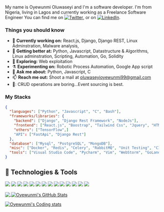 <!-- (https://github.com/oyewunmio/oyewunmio/blob/main/wallpaperflare.com_wallpaper.jpg) -->

My name is Oyewunmi Oluwaseyi and I'm a software developer. I'm from Nigeria, living in Lagos and currently working as a Freelance Software Engineer You can find me on [![Twitter][1.2]][1], or on [![LinkedIn][3.2]][3].

### Things you should know

- 🔭 <b>Currently working on:</b> React.js, Django, Django REST, Linux Adminstration, Malware analysis, 
- 🌱  <b>Getting better at:</b> Python, Javascript, Datastructure & Algorithms, Linux adminstration, Scripting, Automation, Go, Solidity
- 🤔 <b>Exploring:</b> Web exploitation
- ⚗️ <b>Experimenting on:</b> Robotic Process Automation, Google App script
- 💬 <b>Ask me about:</b> Python, Javascript, C
- 📫 <b>Reach me out:</b> Shoot a mail at <a href="mailto:oluwaseyioyewunmi99@gmail.com" target="_blank">oluwaseyioyewunmi99@gmail.com</a>
- 🤔: CRUD operations are boring...Event sourcing is best.

### My Stacks

```json
{
  "languages": ["Python", "Javascript", "C", "Bash"],
  "frameworks/libraries": {
    "backend": ["Django", "Django Rest Framework", "NodeJs"],
    "frontend": ["React.js", "Boostrap", "Tailwind Css", "Jquery", "HTML5", "CSS3"],
    "others": ["TensorFlow",]
    "API": ["FastApi", "Django Rest"]
  },
  "database": ["Mysql", "PostgreSQL", "MongoDB"],
  "misc": ["Docker", "Redis", "Celery", "RabbitMQ", "Unit Testing", "CI/CD"],
  "tools": ["Visual Studio Code", "Pycharm", "Vim", "WebStorm", "GoLand"]
}
```
## 🔧 Technologies & Tools

![](https://img.shields.io/badge/OS-Linux-informational?style=flat&logo=linux&logoColor=white&color=2bbc8a)
![](https://img.shields.io/badge/Editor-IntelliJ_IDEA-informational?style=flat&logo=intellij-idea&logoColor=white&color=2bbc8a)
![](https://img.shields.io/badge/Code-Python-informational?style=flat&logo=python&logoColor=white&color=2bbc8a)
![](https://img.shields.io/badge/Code-C-informational?style=flat&logo=C&logoColor=white&color=2bbc8a)
![](https://img.shields.io/badge/Code-JavaScript-informational?style=flat&logo=javascript&logoColor=white&color=2bbc8a)
![](https://img.shields.io/badge/Code-React-informational?style=flat&logo=react&logoColor=white&color=2bbc8a)
![](https://img.shields.io/badge/Code-Django-informational?style=flat&logo=django&logoColor=white&color=2bbc8a)
![](https://img.shields.io/badge/Code-HTML5-informational?style=flat&logo=html5&logoColor=white&color=2bbc8a)
![](https://img.shields.io/badge/Code-Css-informational?style=flat&logo=css3&logoColor=white&color=2bbc8a)
![](https://img.shields.io/badge/Shell-Bash-informational?style=flat&logo=gnu-bash&logoColor=white&color=2bbc8a)
![](https://img.shields.io/badge/Tools-PostgreSQL-informational?style=flat&logo=postgresql&logoColor=white&color=2bbc8a)
![](https://img.shields.io/badge/Tools-Mysql-informational?style=flat&logo=mysql&logoColor=white&color=2bbc8a)
![](https://img.shields.io/badge/Tools-Docker-informational?style=flat&logo=docker&logoColor=white&color=2bbc8a)
![](https://img.shields.io/badge/Cloud-Digital_Ocean-informational?style=flat&logo=digitalocean&logoColor=white&color=2bbc8a)

<a href="https://github.com/oyewunmio">
  <img align="center" src="https://github-readme-stats.vercel.app/api/top-langs/?username=oyewunmio&hide=dockerfile,css&title_color=ffffff&text_color=c9cacc&icon_color=2bbc8a&bg_color=1d1f21" />
</a>

<a href="https://github.com/oyewunmio">
  <img align="center" src="https://github-readme-stats.vercel.app/api?username=oyewunmio&show_icons=true&line_height=27&count_private=true&title_color=ffffff&text_color=c9cacc&icon_color=2bbc8a&bg_color=1d1f21" alt="Oyewunmi's GitHub Stats" />
</a>

[![Oyewunmi's Coding stats](https://github-readme-stats.vercel.app/api/wakatime?username=oluwseyi&layout=compact)](https://github.com/oyewunmio/github-readme-stats)

<!-- links to social media icons -->

<!-- icons with padding -->

[1.1]: http://i.imgur.com/tXSoThF.png "twitter icon with padding"
[2.1]: http://i.imgur.com/0o48UoR.png "github icon with padding"

<!-- icons without padding -->

[1.2]: https://i.imgur.com/wWzX9uB.png "twitter icon without padding"
[2.2]: https://i.imgur.com/9I6NRUm.png "github icon without padding"
[3.2]: https://i.imgur.com/dgXzJ9j.png "LinkedIn icon without padding"

<!-- links to your social media accounts -->

[1]: https://twitter.com/o_oyewunmi
[2]: https://github.com/oyewunmio
[3]: https://www.linkedin.com/in/oyewunmio/


